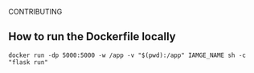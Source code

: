 CONTRIBUTING

## How to run the Dockerfile locally

```
docker run -dp 5000:5000 -w /app -v "$(pwd):/app" IAMGE_NAME sh -c "flask run"
```